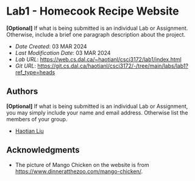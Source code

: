 <!--- The following README.md sample file was adapted from https://gist.github.com/PurpleBooth/109311bb0361f32d87a2#file-readme-template-md by Gabriella Mosquera for academic use ---> 


# Lab1 - Homecook Recipe Website

**[Optional]** If what is being submitted is an individual Lab or Assignment. Otherwise, include a brief one paragraph description about the project.

* *Date Created*: 03 MAR 2024
* *Last Modification Date*: 03 MAR 2024
* *Lab URL*: <https://web.cs.dal.ca/~haotianl/csci3172/lab1/index.html>
* *Git URL*: <https://git.cs.dal.ca/haotianl/csci3172/-/tree/main/labs/lab1?ref_type=heads>



## Authors

**[Optional]** If what is being submitted is an individual Lab or Assignment, you may simply include your name and email address. Otherwise list the members of your group.

* [Haotian Liu](ht585867@dal.ca)


## Acknowledgments

* The picture of Mango Chicken on the website is from https://www.dinneratthezoo.com/mango-chicken/.
